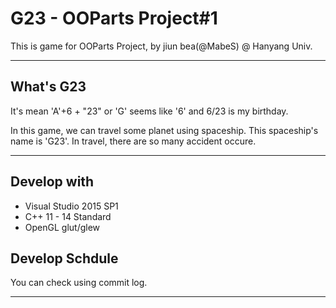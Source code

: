 # G23 - OOParts Project#1
This is game for OOParts Project, by jiun bea(@MabeS) @ Hanyang Univ.

-----
## What's G23
It's mean 'A'+6 + "23" or 'G' seems like '6'
and 6/23 is my birthday.

In this game, we can travel some planet using spaceship.
This spaceship's name is 'G23'.
In travel, there are so many accident occure.

-----
## Develop with
- Visual Studio 2015 SP1
- C++ 11 - 14 Standard
- OpenGL glut/glew

## Develop Schdule
You can check using commit log.

-----
